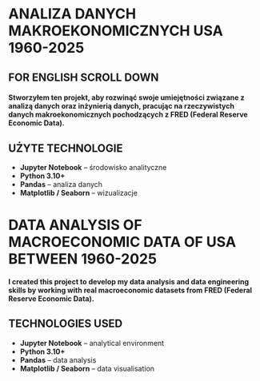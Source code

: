 # ANALIZA DANYCH MAKROEKONOMICZNYCH USA 1960-2025 
## FOR ENGLISH SCROLL DOWN

#### Stworzyłem ten projekt, aby rozwinąć swoje umiejętności związane z analizą danych oraz inżynierią danych, pracując na rzeczywistych danych makroekonomicznych pochodzących z FRED (Federal Reserve Economic Data).

## UŻYTE TECHNOLOGIE
- **Jupyter Notebook** – środowisko analityczne
- **Python 3.10+**
- **Pandas** – analiza danych
- **Matplotlib / Seaborn** – wizualizacje


# DATA ANALYSIS OF MACROECONOMIC DATA OF USA BETWEEN 1960-2025

#### I created this project to develop my data analysis and data engineering skills by working with real macroeconomic datasets from FRED (Federal Reserve Economic Data). 

## TECHNOLOGIES USED

- **Jupyter Notebook** – analytical environment
- **Python 3.10+**
- **Pandas** – data analysis
- **Matplotlib / Seaborn** – data visualisation

